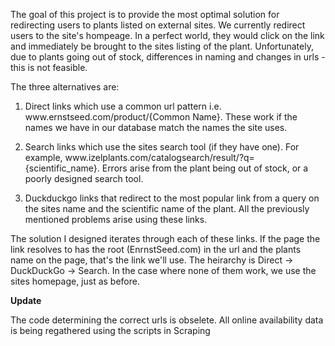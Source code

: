 The goal of this project is to provide the most optimal solution for redirecting users to plants listed on external sites. We currently redirect users to the site's hompeage. In a perfect world, they would click on the link and immediately be brought to the sites listing of the plant. Unfortunately, due to plants going out of stock, differences in naming and changes in urls - this is not feasible. 

The three alternatives are:

1. Direct links which use a common url pattern i.e. ww<span>w.ernstseed.com/product/{Common Name}. These work if the names we have in our database match the names the site uses. 

2. Search links which use the sites search tool (if they have one). For example, ww<span>w.izelplants.com/catalogsearch/result/?q={scientific_name}. Errors arise from the plant being out of stock, or a poorly designed search tool. 

3. Duckduckgo links that redirect to the most popular link from a query on the sites name and the scientific name of the plant. All the previously mentioned problems arise using these links. 

The solution I designed iterates through each of these links. If the page the link resolves to has the root (EnrnstSeed.com) in the url and the plants name on the page, that's the link we'll use. The heirarchy is Direct -> DuckDuckGo -> Search. In the case where none of them work, we use the sites homepage, just as before. 


__Update__

The code determining the correct urls is obselete. All online availability data is being regathered using the scripts in Scraping
